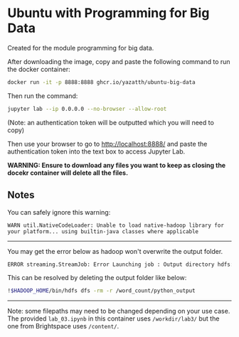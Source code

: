 # Ubuntu with Programming for Big Data

Created for the module programming for big data.

After downloading the image, copy and paste the following command to run the docker container:
```bash
docker run -it -p 8888:8888 ghcr.io/yazatth/ubuntu-big-data
```

Then run the command:
```bash
jupyter lab --ip 0.0.0.0 --no-browser --allow-root 
```
(Note: an authentication token will be outputted which you will need to copy)

Then use your browser to go to [http://localhost:8888/](http://localhost:8888/) and paste the authentication token into the text box to access Jupyter Lab.

**WARNING: Ensure to download any files you want to keep as closing the docekr container will delete all the files.**


## Notes

You can safely ignore this warning: 
```
WARN util.NativeCodeLoader: Unable to load native-hadoop library for your platform... using builtin-java classes where applicable
```

---

You may get the error below as hadoop won't overwrite the output folder.
```bash
ERROR streaming.StreamJob: Error Launching job : Output directory hdfs://localhost:9000/word_count/python_output already exists
```
This can be resolved by deleting the output folder like below:
```bash
!$HADOOP_HOME/bin/hdfs dfs -rm -r /word_count/python_output
```

---
Note: some filepaths may need to be changed depending on your use case. The provided `lab_03.ipynb` in this container uses `/workdir/lab3/` but the one from Brightspace uses `/content/`.

